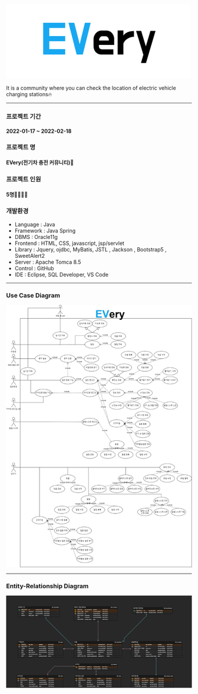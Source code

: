 ![Alt text](/logo.png)


It is a community where you can check the location of electric vehicle charging stations🔥

- - -

### 프로젝트 기간
#### 2022-01-17 ~ 2022-02-18


### 프로젝트 명
#### EVery(전기차 충전 커뮤니티)🚓


### 프로젝트 인원
#### 5명👨‍👨‍👧‍👧


### 개발환경
+ Language : Java
+ Framework : Java Spring
+ DBMS : Oracle11g
+ Frontend : HTML, CSS, javascript, jsp/servlet
+ Library : Jquery, ojdbc, MyBatis, JSTL , Jackson , Bootstrap5 , SweetAlert2
+ Server : Apache Tomca 8.5
+ Control : GitHub
+ IDE : Eclipse, SQL Developer, VS Code

- - -
### Use Case Diagram
![Alt text](/USECASE.jpg)
- - -
### Entity-Relationship Diagram
![Alt text](ERD.png)
